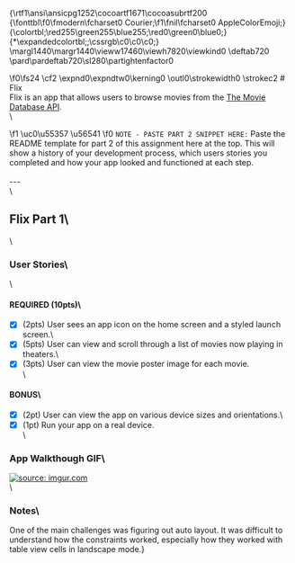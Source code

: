 {\rtf1\ansi\ansicpg1252\cocoartf1671\cocoasubrtf200
{\fonttbl\f0\fmodern\fcharset0 Courier;\f1\fnil\fcharset0 AppleColorEmoji;}
{\colortbl;\red255\green255\blue255;\red0\green0\blue0;}
{\*\expandedcolortbl;;\cssrgb\c0\c0\c0;}
\margl1440\margr1440\vieww17460\viewh7820\viewkind0
\deftab720
\pard\pardeftab720\sl280\partightenfactor0

\f0\fs24 \cf2 \expnd0\expndtw0\kerning0
\outl0\strokewidth0 \strokec2 # Flix\
Flix is an app that allows users to browse movies from the [The Movie Database API](http://docs.themoviedb.apiary.io/#).\
\

\f1 \uc0\u55357 \u56541 
\f0  `NOTE - PASTE PART 2 SNIPPET HERE:` Paste the README template for part 2 of this assignment here at the top. This will show a history of your development process, which users stories you completed and how your app looked and functioned at each step.\
\
---\
\
## Flix Part 1\
\
### User Stories\
\
#### REQUIRED (10pts)\
- [x] (2pts) User sees an app icon on the home screen and a styled launch screen.\
- [x] (5pts) User can view and scroll through a list of movies now playing in theaters.\
- [x] (3pts) User can view the movie poster image for each movie.\
\
#### BONUS\
- [x] (2pt) User can view the app on various device sizes and orientations.\
- [x] (1pt) Run your app on a real device.\
\
### App Walkthough GIF\
<a href="https://imgur.com/lnqQFVW"><img src="https://i.imgur.com/lnqQFVW.gif" title="source: imgur.com" /></a>\
\
### Notes\
One of the main challenges was figuring out auto layout. It was difficult to understand how the constraints worked, especially how they worked with table view cells in landscape mode.}